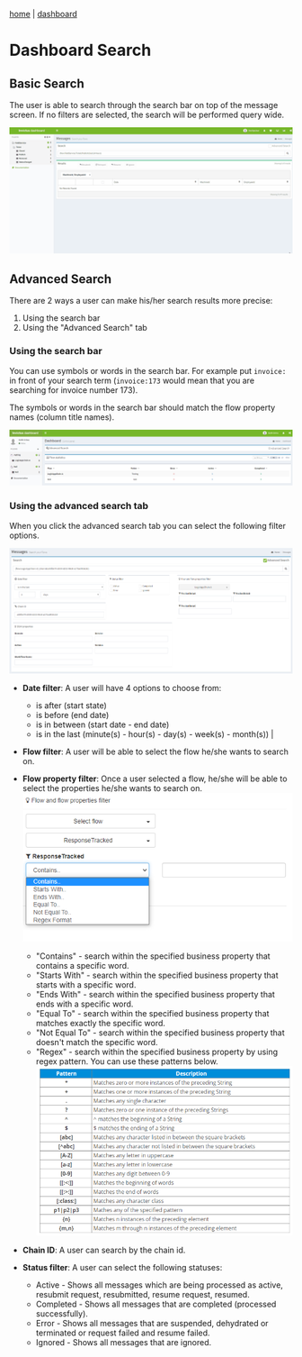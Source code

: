 [home](../README.md) | [dashboard](dashboard.md)

# Dashboard Search

## Basic Search

The user is able to search through the search bar on top of the message screen. If no filters are selected, the search will be performed query wide.

![basic search](../images/dsb-searchbasic.gif)

## Advanced Search

There are 2 ways a user can make his/her search results more precise:

1. Using the search bar
2. Using the "Advanced Search" tab

### Using the search bar

You can use symbols or words in the search bar. For example put `invoice:` in front of your search term (`invoice:173` would mean that you are searching for invoice number 173).

The symbols or words in the search bar should match the flow property names (column title names).

![advanced search](../images/dsb-searchadvancedbar.png)


### Using the advanced search tab

When you click the advanced search tab you can select the following filter options.

![advanced search](../images/dsb-searchadvancedtab.png)

* **Date filter**: A user will have 4 options to choose from:

  * is after (start state)
  * is before (end date)
  * is in between (start date - end date)
  * is in the last (minute(s) - hour(s) - day(s) - week(s) - month(s)) |
* **Flow filter**: A user will be able to select the flow he/she wants to search on.
* **Flow property filter**: Once a user selected a flow, he/she will be able to select the properties he/she wants to search on.
  ![business properties search](../images/dashboard/businesspropertiessearch.png)
  * "Contains" - search within the specified business property that contains a specific word.
  * "Starts With" - search within the specified business property that starts with a specific word.
  * "Ends With" - search within the specified business property that ends with a specific word.
  * "Equal To" - search within the specified business property that matches exactly the specific word.
  * "Not Equal To" - search within the specified business property that doesn't match the specific word.
  * "Regex" - search within the specified business property by using regex pattern. You can use these patterns below.
  ![regex](../images/dashboard/regex.png)
* **Chain ID**: A user can search by the chain id.
* **Status filter**: A user can select the following statuses:
  * Active - Shows all messages which are being processed as active, resubmit request, resubmitted, resume request, resumed.
  * Completed - Shows all messages that are completed (processed successfully).
  * Error - Shows all messages that are suspended, dehydrated or terminated or request failed and resume failed.
  * Ignored -  Shows all messages that are ignored.
